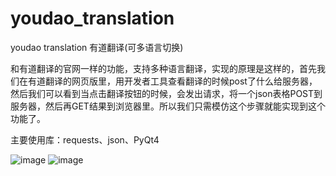 # youdao_translation
youdao translation 有道翻译(可多语言切换)

和有道翻译的官网一样的功能，支持多种语言翻译，实现的原理是这样的，首先我们在有道翻译的网页版里，用开发者工具查看翻译的时候post了什么给服务器，然后我们可以看到当点击翻译按钮的时候，会发出请求，将一个json表格POST到服务器，然后再GET结果到浏览器里。所以我们只需模仿这个步骤就能实现到这个功能了。

主要使用库：requests、json、PyQt4

![image](http://i11.tietuku.com/e7ead9ccb6482e64.jpg)
![image](http://i12.tietuku.com/ec260e778dcb6298.png)
